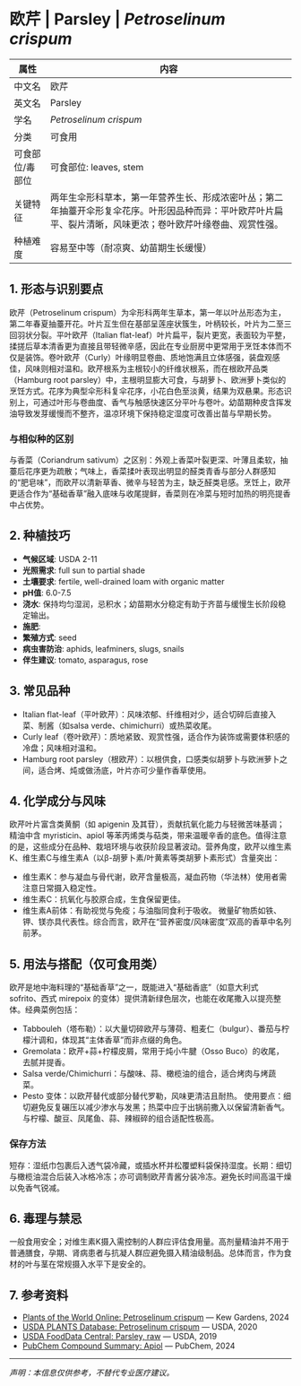 # 欧芹 | Parsley | *Petroselinum crispum*

| 属性 | 内容 |
|------|------|
| 中文名 | 欧芹 |
| 英文名 | Parsley |
| 学名 | *Petroselinum crispum* |
| 分类 | 可食用 |
| 可食部位/毒部位 | 可食部位: leaves, stem |
| 关键特征 | 两年生伞形科草本，第一年营养生长、形成浓密叶丛；第二年抽薹开伞形复伞花序。叶形因品种而异：平叶欧芹叶片扁平、裂片清晰，风味更浓；卷叶欧芹叶缘卷曲、观赏性强。 |
| 种植难度 | 容易至中等（耐凉爽、幼苗期生长缓慢） |

## 1. 形态与识别要点

欧芹（Petroselinum crispum）为伞形科两年生草本，第一年以叶丛形态为主，第二年春夏抽薹开花。叶片互生但在基部呈莲座状簇生，叶柄较长，叶片为二至三回羽状分裂。平叶欧芹（Italian flat-leaf）叶片扁平，裂片更宽，表面较为平整，揉搓后草本清香更为直接且带轻微辛感，因此在专业厨房中更常用于烹饪本体而不仅是装饰。卷叶欧芹（Curly）叶缘明显卷曲、质地饱满且立体感强，装盘观感佳，风味则相对温和。欧芹根系为主根较小的纤维状根系，而在根欧芹品类（Hamburg root parsley）中，主根明显膨大可食，与胡萝卜、欧洲萝卜类似的烹饪方式。花序为典型伞形科复伞花序，小花白色至淡黄，结果为双悬果。形态识别上，可通过叶形与卷曲度、香气与触感快速区分平叶与卷叶。幼苗期种皮含挥发油导致发芽缓慢而不整齐，温凉环境下保持稳定湿度可改善出苗与早期长势。

### 与相似种的区别

与香菜（Coriandrum sativum）之区别：外观上香菜叶裂更深、叶薄且柔软，抽薹后花序更为疏散；气味上，香菜揉叶表现出明显的醛类青香与部分人群感知的“肥皂味”，而欧芹以清新草香、微辛与轻苦为主，缺乏醛类皂感。烹饪上，欧芹更适合作为“基础香草”融入底味与收尾提鲜，香菜则在冷菜与短时加热的明亮提香中占优势。

## 2. 种植技巧

- **气候区域**: USDA 2-11
- **光照需求**: full sun to partial shade
- **土壤要求**: fertile, well-drained loam with organic matter
- **pH值**: 6.0-7.5
- **浇水**: 保持均匀湿润，忌积水；幼苗期水分稳定有助于齐苗与缓慢生长阶段稳定输出。
- **施肥**: 
- **繁殖方式**: seed
- **病虫害防治**: aphids, leafminers, slugs, snails
- **伴生建议**: tomato, asparagus, rose

## 3. 常见品种

- Italian flat-leaf（平叶欧芹）：风味浓郁、纤维相对少，适合切碎后直接入菜、制酱（如salsa verde、chimichurri）或热菜收尾。
- Curly leaf（卷叶欧芹）：质地紧致、观赏性强，适合作为装饰或需要体积感的冷盘；风味相对温和。
- Hamburg root parsley（根欧芹）：以根供食，口感类似胡萝卜与欧洲萝卜之间，适合烤、炖或做汤底，叶片亦可少量作香草使用。

## 4. 化学成分与风味

欧芹叶片富含类黄酮（如 apigenin 及其苷），贡献抗氧化能力与轻微苦味基调；精油中含 myristicin、apiol 等苯丙烯类与萜类，带来温暖辛香的底色。值得注意的是，这些成分在品种、栽培环境与收获阶段显著波动。营养角度，欧芹以维生素K、维生素C与维生素A（以β-胡萝卜素/叶黄素等类胡萝卜素形式）含量突出：
- 维生素K：参与凝血与骨代谢，欧芹含量极高，凝血药物（华法林）使用者需注意日常摄入稳定性。
- 维生素C：抗氧化与胶原合成，生食保留更佳。
- 维生素A前体：有助视觉与免疫；与油脂同食利于吸收。
微量矿物质如铁、钾、镁亦具代表性。综合而言，欧芹在“营养密度/风味密度”双高的香草中名列前茅。

## 5. 用法与搭配（仅可食用类）

欧芹是地中海料理的“基础香草”之一，既能进入“基础香底”（如意大利式 sofrito、西式 mirepoix 的变体）提供清新绿色层次，也能在收尾撒入以提亮整体。经典菜例包括：
- Tabbouleh（塔布勒）：以大量切碎欧芹与薄荷、粗麦仁（bulgur）、番茄与柠檬汁调和，体现其“主体香草”而非点缀的角色。
- Gremolata：欧芹+蒜+柠檬皮屑，常用于炖小牛腱（Osso Buco）的收尾，去腻并提香。
- Salsa verde/Chimichurri：与酸味、蒜、橄榄油的组合，适合烤肉与烤蔬菜。
- Pesto 变体：以欧芹替代或部分替代罗勒，风味更清洁且耐热。
使用要点：细切避免反复碾压以减少渗水与发黑；热菜中应于出锅前撒入以保留清新香气。与柠檬、酸豆、凤尾鱼、蒜、辣椒碎的组合适配性极高。

### 保存方法

短存：湿纸巾包裹后入透气袋冷藏，或插水杯并松覆塑料袋保持湿度。长期：细切与橄榄油混合后装入冰格冷冻；亦可调制欧芹青酱分装冷冻。避免长时间高温干燥以免香气锐减。

## 6. 毒理与禁忌

一般食用安全；对维生素K摄入需控制的人群应评估食用量。高剂量精油并不用于普通膳食，孕期、肾病患者与抗凝人群应避免摄入精油级制品。总体而言，作为食材的叶与茎在常规摄入水平下是安全的。

## 7. 参考资料

- [Plants of the World Online: Petroselinum crispum](https://powo.science.kew.org/taxon/urn:lsid:ipni.org:names:847017-1) — Kew Gardens, 2024
- [USDA PLANTS Database: Petroselinum crispum](https://plants.usda.gov/home/plantProfile?symbol=PECR) — USDA, 2020
- [USDA FoodData Central: Parsley, raw](https://fdc.nal.usda.gov/) — USDA, 2019
- [PubChem Compound Summary: Apiol](https://pubchem.ncbi.nlm.nih.gov/compound/31236) — PubChem, 2024

---
*声明：本信息仅供参考，不替代专业医疗建议。*